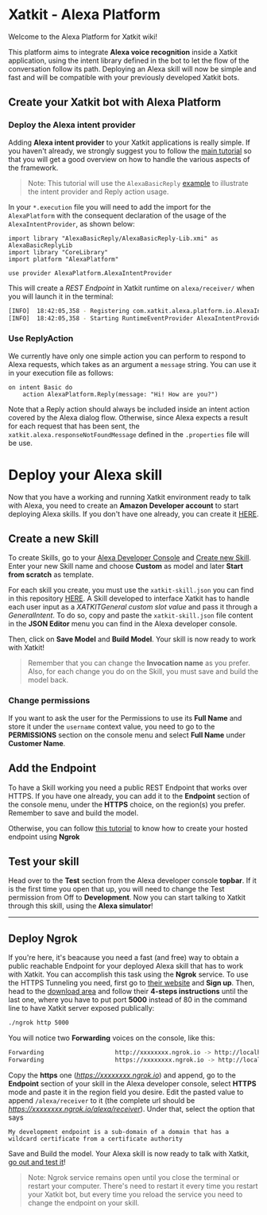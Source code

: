 # Xatkit - Alexa Platform
Welcome to the Alexa Platform for Xatkit wiki!

This platform aims to integrate **Alexa voice recognition** inside a Xatkit application, using the intent library defined in the bot to let the flow of the conversation follow its path. Deploying an Alexa skill will now be simple and fast and will be compatible with your previously developed Xatkit bots.

## Create your Xatkit bot with Alexa Platform

### Deploy the Alexa intent provider

Adding **Alexa intent provider** to your Xatkit applications is really simple. If you haven't already, we strongly suggest you to follow the [main tutorial](https://github.com/xatkit-bot-platform/xatkit-runtime/wiki) so that you will get a good overview on how to handle the various aspects of the framework.
> Note: This tutorial will use the `AlexaBasicReply` [example](https://github.com/xatkit-bot-platform/xatkit-alexa-platform/tree/master/examples/AlexaBasicReply) to illustrate the intent provider and Reply action usage.

In your `*.execution` file you will need to add the import for the `AlexaPlatform` with the consequent declaration of the usage of the `AlexaIntentProvider`, as shown below:

```xtext
import library "AlexaBasicReply/AlexaBasicReply-Lib.xmi" as AlexaBasicReplyLib
import library "CoreLibrary"
import platform "AlexaPlatform"

use provider AlexaPlatform.AlexaIntentProvider
```
This will create a _REST Endpoint_ in Xatkit runtime on `alexa/receiver/` when you will launch it in the terminal:
```bash
[INFO]  18:42:05,358 - Registering com.xatkit.alexa.platform.io.AlexaIntentProvider@1672d2c4 in the XatkitServer
[INFO]  18:42:05,358 - Starting RuntimeEventProvider AlexaIntentProvider
```
### Use ReplyAction

We currently have only one simple action you can perform to respond to Alexa requests, which takes as an argument a `message` string. You can use it in your execution file as follows:
```xtext
on intent Basic do 
	action AlexaPlatform.Reply(message: "Hi! How are you?")
```
Note that a Reply action should always be included inside an intent action covered by the Alexa dialog flow. Otherwise, since Alexa expects a result for each request that has been sent, the `xatkit.alexa.responseNotFoundMessage` defined in the `.properties` file will be use.

# Deploy your Alexa skill
Now that you have a working and running Xatkit environment ready to talk with Alexa, you need to create an **Amazon Developer account** to start deploying Alexa skills. If you don't have one already, you can create it [HERE](https://developer.amazon.com).

## Create a new Skill

To create Skills, go to your [Alexa Developer Console](https://developer.amazon.com/alexa/console/ask) and [Create new Skill](https://developer.amazon.com/alexa/console/ask/create-new-skill). Enter your new Skill name and choose **Custom** as model and later **Start from scratch** as template.

For each skill you create, you must use the `xatkit-skill.json` you can find in this repository [HERE](https://github.com/xatkit-bot-platform/xatkit-alexa-platform/tree/master/json-skill). A Skill developed to interface Xatkit has to handle each user input as a _XATKITGeneral custom slot value_ and pass it through a _GeneralIntent_. To do so, copy and paste the `xatkit-skill.json` file content in the **JSON Editor** menu you can find in the Alexa developer console.

Then, click on **Save Model** and **Build Model**. Your skill is now ready to work with Xatkit!
> Remember that you can change the **Invocation name** as you prefer. Also, for each change you do on the Skill, you must save and build the model back.

### Change permissions

If you want to ask the user for the Permissions to use its **Full Name** and store it under the `username` context value, you need to go to the **PERMISSIONS** section on the console menu and select **Full Name** under **Customer Name**.

## Add the Endpoint
To have a Skill working you need a public REST Endpoint that works over HTTPS. If you have one already, you can add it to the **Endpoint** section of the console menu, under the **HTTPS** choice, on the region(s) you prefer. Remember to save and build the model.

Otherwise, you can follow [this tutorial](https://github.com/xatkit-bot-platform/xatkit-alexa-platform/tree/master/examples/AlexaBasicReply#deploy-ngrok) to know how to create your hosted endpoint using **Ngrok**

## Test your skill
Head over to the **Test** section from the Alexa developer console **topbar**. If it is the first time you open that up, you will need to change the Test permission from Off to **Development**. Now you can start talking to Xatkit through this skill, using the **Alexa simulator**!

-------------------------------

## Deploy Ngrok

If you're here, it's beacause you need a fast (and free) way to obtain a public reachable Endpoint for your deployed Alexa skill that has to work with Xatkit. You can accomplish this task using the **Ngrok** service.
To use the HTTPS Tunneling you need, first go to [their website](https://ngrok.com/) and **Sign up**. Then, head to the [download area](https://ngrok.com/download) and follow their **4-steps instructions** until the last one, where you have to put port **5000** instead of 80 in the command line to have Xatkit server exposed publically:

```bash
./ngrok http 5000
```

You will notice two **Forwarding** voices on the console, like this:

```bash
Forwarding                    http://xxxxxxxx.ngrok.io -> http://localhost:5000
Forwarding                    https://xxxxxxxx.ngrok.io -> http://localhost:5000
```
Copy the **https** one (_https://xxxxxxxx.ngrok.io_) and append, go to the **Endpoint** section of your skill in the Alexa developer console, select **HTTPS** mode and paste it in the region field you desire. Edit the pasted value to append `/alexa/receiver` to it (the complete url should be _https://xxxxxxxx.ngrok.io/alexa/receiver_). Under that, select the option that says
```
My development endpoint is a sub-domain of a domain that has a wildcard certificate from a certificate authority
```
Save and Build the model. Your Alexa skill is now ready to talk with Xatkit, [go out and test it](https://github.com/xatkit-bot-platform/xatkit-alexa-platform/tree/master/examples/AlexaBasicReply#test-your-skill)!
> Note: Ngrok service remains open until you close the terminal or restart your computer. There's need to restart it every time you restart your Xatkit bot, but every time you reload the service you need to change the endpoint on your skill.
